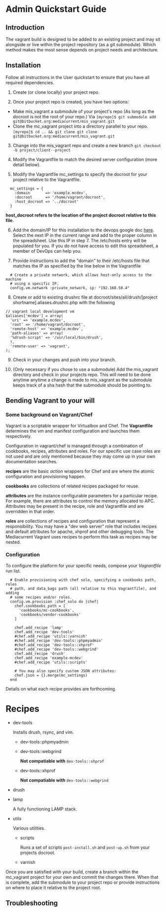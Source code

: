 # Admin Quickstart Guide

## Introduction

 The vagrant build is designed to be added to an existing project and may sit alongside or live within the project repository (as a git submodule). Which method makes the most sense depends on project needs and architecture.

## Installation

Follow all instructions in the User quickstart to ensure that you have all required dependencies.

1. Create (or clone locally) your project repo.

2. Once your project repo is created, you have two options:
  - Make mis_vagrant a submodule of your project's repo (As long as the docroot
    is not the root of your repo.) Via ```[myrepo]$ git submodule add git@bitbucket.org:mediacurrent/mis_vagrant.git```
  - Clone the mc_vagrant project into a directory parallel to your repo.
  ```[myrepo]$ cd .. && git clone git clone git@bitbucket.org:mediacurrent/mis_vagrant.git```

3. Change into the mis_vagrant repo and create a new branch ```git checkout -b project/client--project```

4. Modify the Vagrantfile to match the desired server configuration (more detail below).

5. Modify the Vagrantfile mc_settings to specify the docroot for your project relative to the Vagrantfile.

```
  mc_settings = {
    :domain       => 'example.mcdev',
    :docroot      => '/home/vagrant/docroot',
    :host_docroot => '../docroot'
  }
```

**host_docroot refers to the location of the project docroot relative to this file.**

6. Add the domain/IP for this installation to the devops google doc [here](https://docs.google.com/a/mediacurrent.com/spreadsheet/ccc?key=0AuLhQk3Txl-JdFNGOGNEV0twcUlwR09tWkU1NVNMZnc&usp=sharing). Select the next IP in the current range and add to the proper column in the spreadsheet. Use this IP in step 7. The /etc/hosts entry will be populated for you. If you do not have access to edit this spreadsheet, a member of DevOps can help you.

7. Provide instructions to add the "domain" to their /etc/hosts file that matches the IP as specified by the line below in the Vagrantfile

```
  # Create a private network, which allows host-only access to the machine
  # using a specific IP.
  config.vm.network :private_network, ip: "192.168.50.4"
```

8. Create or add to existing drushrc file at docroot/sites/all/drush/[project shortname].aliases.drushrc.php with the following

```
// vagrant local development vm
$aliases['mcdev'] = array(
  'uri' => 'example.mcdev',
  'root' => '/home/vagrant/docroot',
  'remote-host' => 'example.mcdev',
  'path-aliases' => array(
  '%drush-script' => '/usr/local/bin/drush',
  ),
  'remote-user' => 'vagrant',
);
```

9. Check in your changes and push into your branch.

10. (Only necessary if you chose to use a submodule) Add the mis_vagrant
    directory and check in your projects repo. This will need to be done anytime
    anytime a change is made to mis_vagrant as the submodule keeps track of a
    sha hash that the submodule should be pointing to.

## Bending Vagrant to your will

### Some background on Vagrant/Chef

Vagrant is a scriptable wrapper for Virtualbox and Chef. The **Vagrantfile** determines the vm and manifest configuration and launches them respectively.

Configuration in vagrant/chef is managed through a combination of cookbooks, recipes, attributes and roles. For our specific use case roles are not used and are only mentioned because they may come up in your own documentation searches.

**recipes**  are the basic *action* wrappers for Chef and are where the atomic configuration and provisioning happen.

**cookbooks** are collections of related recipes packaged for reuse.

**attributes** are the instance configurable parameters for a particular recipe. For example, there are attributes to control the memory allocated to APC. Attributes may be present in the recipe, role and Vagrantfile and are overridden in that order.

**roles** are collections of recipes and configuration that represent a responsibility. You may have a "dev web server" role that includes recipes and default attributes for apache, xhprof and other debugging tools. The Mediacurrent Vagrant uses recipes to perform this task as recipes may be nested.

### Configuration

To configure the platform for your specific needs, compose your *Vagrantfile* run list.
```
  # Enable provisioning with chef solo, specifying a cookbooks path, roles
  # path, and data_bags path (all relative to this Vagrantfile), and adding
  # some recipes and/or roles.
  config.vm.provision :chef_solo do |chef|
    chef.cookbooks_path = [
      'cookbooks/mc-cookbooks',
      'cookbooks/vendor-cookbooks'
    ]

    chef.add_recipe 'lamp'
    chef.add_recipe 'dev-tools'
    #chef.add_recipe 'utils::varnish'
    #chef.add_recipe 'dev-tools::phpmyadmin'
    #chef.add_recipe 'dev-tools::xhprof'
    #chef.add_recipe 'dev-tools::webgrind'
    chef.add_recipe 'drush'
    chef.add_recipe 'example-mcdev'
    #chef.add_recipe 'utils::scripts'

    # You may also specify custom JSON attributes:
    chef.json = {}.merge(mc_settings)
  end
```

Details on what each recipe provides are forthcoming.

# Recipes

* dev-tools

    Installs drush, rsync, and vim.

    - dev-tools::phpmyadmin
    - dev-tools::webgrind

      **Not compatiable with** ```dev-tools::xhprof```

    - dev-tools::xhprof

      **Not compatiable with** ```dev-tools::webgrind```

* drush
* lamp

    A fully functioning LAMP stack.

* utils

  Various utilities.

  - scripts

    Runs a set of scripts ```post-install.sh``` and ```post-up.sh``` from your
    projects docroot.

  - varnish

Once you are satisfied with your build, create a branch within the mc_vagrant project for your own and commit the changes there. When that is complete, add the submodule to your project repo or provide instructions on where to place it relative to the project root.

## Troubleshooting

